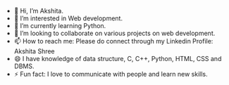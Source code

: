 - 👋 Hi, I’m Akshita.
- 👀 I’m interested in Web development.
- 🌱 I’m currently learning Python.
- 💞️ I’m looking to collaborate on various projects on web development.
- 📫 How to reach me: Please do connect through my Linkedin Profile: Akshita Shree
- 😄 I have knowledge of data structure, C, C++, Python, HTML, CSS and DBMS.
- ⚡ Fun fact: I love to communicate with people and learn new skills.

<!---
gitakshita2023/gitakshita2023 is a ✨ special ✨ repository because its `README.md` (this file) appears on your GitHub profile.
You can click the Preview link to take a look at your changes.
--->
